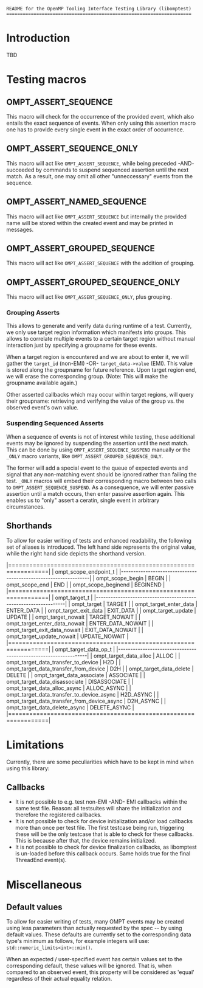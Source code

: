 
    README for the OpenMP Tooling Interface Testing Library (libomptest)
    ====================================================================

Introduction
============
TBD

Testing macros
==============

## OMPT_ASSERT_SEQUENCE
This macro will check for the occurrence of the provided event, which also
entails the exact sequence of events. When only using this assertion macro one
has to provide every single event in the exact order of occurrence.

## OMPT_ASSERT_SEQUENCE_ONLY
This macro will act like `OMPT_ASSERT_SEQUENCE`, while being preceded
-AND- succeeded by commands to suspend sequenced assertion until the next match.
As a result, one may omit all other "unneccessary" events from the sequence.

## OMPT_ASSERT_NAMED_SEQUENCE
This macro will act like `OMPT_ASSERT_SEQUENCE` but internally the provided name
will be stored within the created event and may be printed in messages.

## OMPT_ASSERT_GROUPED_SEQUENCE
This macro will act like `OMPT_ASSERT_SEQUENCE` with the addition of grouping.

## OMPT_ASSERT_GROUPED_SEQUENCE_ONLY
This macro will act like `OMPT_ASSERT_SEQUENCE_ONLY`, plus grouping.

### Grouping Asserts

This allows to generate and verify data during runtime of a test.
Currently, we only use target region information which manifests into groups.
This allows to correlate multiple events to a certain target region without
manual interaction just by specifying a groupname for these events.

When a target region is encountered and we are about to enter it, we will gather
the `target_id` (non-EMI) -OR- `target_data->value` (EMI). This value is stored
along the groupname for future reference. Upon target region end, we will erase
the corresponding group. (Note: This will make the groupname available again.)

Other asserted callbacks which may occur within target regions, will query their
groupname: retrieving and verifying the value of the group vs. the observed
event's own value.

### Suspending Sequenced Asserts

When a sequence of events is not of interest while testing, these additional
events may be ignored by suspending the assertion until the next match. This
can be done by using `OMPT_ASSERT_SEQUENCE_SUSPEND` manually or the `_ONLY`
macro variants, like `OMPT_ASSERT_GROUPED_SEQUENCE_ONLY`.

The former will add a special event to the queue of expected events and signal
that any non-matching event should be ignored rather than failing the test.
`_ONLY` macros will embed their corresponding macro between two calls to
`OMPT_ASSERT_SEQUENCE_SUSPEND`. As a consequence, we will enter passive
assertion until a match occurs, then enter passive assertion again. This enables
us to "only" assert a ceratin, single event in arbitrary circumstances.

## Shorthands
To allow for easier writing of tests and enhanced readability, the following set
of aliases is introduced. The left hand side represents the original value,
while the right hand side depicts the shorthand version.

  |=================================================================|
  | ompt_scope_endpoint_t                                           |
  |-----------------------------------------------------------------|
  | ompt_scope_begin                            | BEGIN             |
  | ompt_scope_end                              | END               |
  | ompt_scope_beginend                         | BEGINEND          |
  |=================================================================|
  | ompt_target_t                                                   |
  |-----------------------------------------------------------------|
  | ompt_target                                 | TARGET            |
  | ompt_target_enter_data                      | ENTER_DATA        |
  | ompt_target_exit_data                       | EXIT_DATA         |
  | ompt_target_update                          | UPDATE            |
  | ompt_target_nowait                          | TARGET_NOWAIT     |
  | ompt_target_enter_data_nowait               | ENTER_DATA_NOWAIT |
  | ompt_target_exit_data_nowait                | EXIT_DATA_NOWAIT  |
  | ompt_target_update_nowait                   | UPDATE_NOWAIT     |
  |=================================================================|
  | ompt_target_data_op_t                                           |
  |-----------------------------------------------------------------|
  | ompt_target_data_alloc                      | ALLOC             |
  | ompt_target_data_transfer_to_device         | H2D               |
  | ompt_target_data_transfer_from_device       | D2H               |
  | ompt_target_data_delete                     | DELETE            |
  | ompt_target_data_associate                  | ASSOCIATE         |
  | ompt_target_data_disassociate               | DISASSOCIATE      |
  | ompt_target_data_alloc_async                | ALLOC_ASYNC       |
  | ompt_target_data_transfer_to_device_async   | H2D_ASYNC         |
  | ompt_target_data_transfer_from_device_async | D2H_ASYNC         |
  | ompt_target_data_delete_async               | DELETE_ASYNC      |
  |=================================================================|

Limitations
===========
Currently, there are some peculiarities which have to be kept in mind when using
this library:

## Callbacks
  * It is not possible to e.g. test non-EMI -AND- EMI callbacks within the same
    test file. Reason: all testsuites will share the initialization and
    therefore the registered callbacks.
  * It is not possible to check for device initialization and/or load callbacks
    more than once per test file. The first testcase being run, triggering these
    will be the only testcase that is able to check for these callbacks. This is
    because after that, the device remains initialized.
  * It is not possible to check for device finalization callbacks, as libomptest
    is un-loaded before this callback occurs. Same holds true for the final
    ThreadEnd event(s).

Miscellaneous
=============

## Default values

To allow for easier writing of tests, many OMPT events may be created using less
parameters than actually requested by the spec -- by using default values. These
defaults are currently set to the corresponding data type's minimum as follows,
for example integers will use: `std::numeric_limits<int>::min()`.

When an expected / user-specified event has certain values set to the
corresponding default, these values will be ignored. That is, when compared to
an observed event, this property will be considered as 'equal' regardless of
their actual equality relation.

